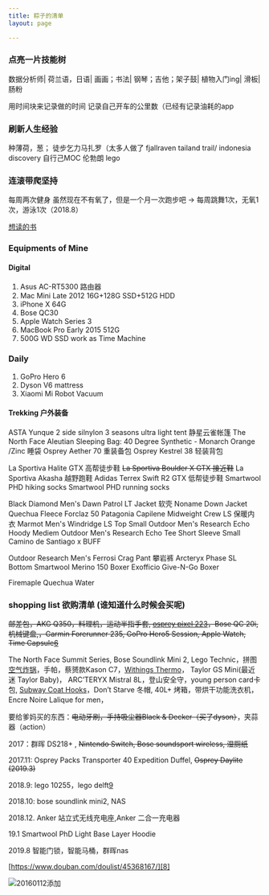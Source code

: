 ```yaml
---
title: 粽子的清单
layout: page

---
```



### 点亮一片技能树
数据分析师|
荷兰语，日语|
画画；书法|
钢琴；吉他；架子鼓|
植物入门ing|
滑板|
肠粉

用时间块来记录做的时间
记录自己开车的公里数（已经有记录油耗的app


### 刷新人生经验
种薄荷，葱；
徒步乞力马扎罗（太多人做了
fjallraven tailand trail/ indonesia discovery
自行己MOC 伦勃朗 lego

### 连滚带爬坚持

每周两次健身
虽然现在不有氧了，但是一个月一次跑步吧
-> 每周跳舞1次，无氧1次，游泳1次（2018.8）


[想读的书][1]



### Equipments of Mine

#### Digital 


1. Asus AC-RT5300 路由器
2. Mac Mini Late 2012 16G+128G SSD+512G HDD 
3. iPhone X 64G
4. Bose QC30
5. Apple Watch Series 3
6. MacBook Pro Early 2015 512G
7. 500G WD SSD work as Time Machine

### Daily

1. GoPro Hero 6
2. Dyson V6 mattress
3. Xiaomi Mi Robot Vacuum 


#### Trekking 户外装备

ASTA Yunque 2 side silnylon 3 seasons ultra light tent 静星云雀帐篷
The North Face Aleutian Sleeping Bag: 40 Degree Synthetic - Monarch Orange /Zinc 睡袋
Osprey Aether 70 重装备包
Osprey Kestrel 38 轻装背包

La Sportiva Halite GTX 高帮徒步鞋
<del>La Sportiva Boulder X GTX 接近鞋</del>
La Sportiva Akasha 越野跑鞋
Adidas Terrex Swift R2 GTX 低帮徒步鞋
Smartwool PHD hiking socks
Smartwool PHD running socks

Black Diamond Men's Dawn Patrol LT Jacket 软壳
Noname Down Jacket
Quechua Fleece Forclaz 50
Patagonia Capilene Midweight Crew LS 保暖内衣
Marmot Men's Windridge LS Top Small
Outdoor Men's Research Echo Hoody Mediem
Outdoor Men's Research Echo Tee Short Sleeve Small
Camino de Santiago x BUFF

Outdoor Research Men's Ferrosi Crag Pant 攀岩裤
Arcteryx Phase SL Bottom
Smartwool Merino 150 Boxer
Exofficio Give-N-Go Boxer

Firemaple 
Quechua Water





### shopping list 欲购清单 (谁知道什么时候会买呢)


<del>邮差包，AKG Q350，料理机，运动半指手套, [osprey pixel 22][2][3]，Bose QC 20i, 机械键盘,，Garmin Forerunner 235, GoPro Hero5 Session,  Apple Watch, Time Capsule[6] </del> 

 The North Face Summit Series, Bose Soundlink Mini 2, Lego Technic，拼图 [空气炸锅][4]，手帕，蔡赟款Kason C7，[Withings Thermo][5]， Taylor GS Mini(最近迷 Taylor Baby)， ARC’TERYX Mistral 8L，登山安全守，young person card卡包, [Subway Coat Hooks][7]，Don’t Starve 冬帽, 40L+ 烤箱，带烘干功能洗衣机，Encre Noire Lalique for men，

要给爹妈买的东西：<del>电动牙刷，手持吸尘器Black & Decker（买了dyson）</del>，夹蒜器（action）

2017：群晖 DS218+ , <del>Nintendo Switch, Bose soundsport wireless, 湿厕纸</del>

2017.11: Osprey Packs Transporter 40 Expedition Duffel, <del>Osprey Daylite (2019.3)</del>

2018.9: lego 10255，lego delft[9]

2018.10: bose soundlink mini2, NAS

2018.12. Anker 站立式无线充电座,Anker 二合一充电器

19.1 Smartwool PhD Light Base Layer Hoodie

2019.8  智能门锁，智能马桶，群晖nas


[https://www.douban.com/doulist/45368167/][8]

![20160112添加][image-1] 
<!-- 20060112 -->







[1]:	https://book.douban.com/mine?status=wish
[2]:	http://post.smzdm.com/p/467253/
[3]:	http://www.ospreypacks.com.cn/product/959
[4]:	http://www.amazon.com/Avalon-Bay-AB-Airfryer100B-Airfryer-Black/dp/B00NU68QWA "https://www.douban.com/people/piepiecharlene/status/1734066153/"
[5]:	http://www.smartlifein.com/medical/201607/13813.html#0-tsina-1-99215-397232819ff9a47a7b7e80a40613cfe1
[6]:	https://www.zhihu.com/question/20748261
[7]:	http://www.umbra.com/cad/subway-multi-hook
[8]:	https://www.douban.com/doulist/45368167/
[9]:    https://giantjoy.net/2018/09/14/the-good-place-3-%E5%A4%A7%E4%B8%B0%E6%90%9C%EF%BC%81/

[image-1]:	http://7xo4c2.com1.z0.glb.clouddn.com/dontstarve.JPG